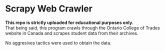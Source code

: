 # Scrapy Web Crawler
**This repo is strictly uploaded for educational purposes only.**<br>
That being said, this program crawls through the Ontario College of Trades website in Canada and scrapes student data from their archives.

No aggresives tactics were used to obtain the data.